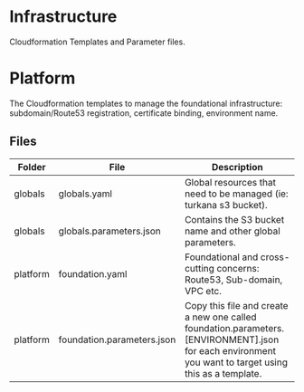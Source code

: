 # Infrastructure
Cloudformation Templates and Parameter files. 

# Platform
The Cloudformation templates to manage the foundational infrastructure: subdomain/Route53 registration, certificate binding, environment name. 

## Files
| Folder      | File                       | Description |
| ----------- | -------------------------- | ----------- |
| globals     | globals.yaml               | Global resources that need to be managed (ie: turkana s3 bucket). |
| globals     | globals.parameters.json    | Contains the S3 bucket name and other global parameters. |
| platform    | foundation.yaml            | Foundational and cross-cutting concerns: Route53, Sub-domain, VPC etc. |
| platform    | foundation.parameters.json | Copy this file and create a new one called foundation.parameters.[ENVIRONMENT].json for each environment you want to target using this as a template. |
